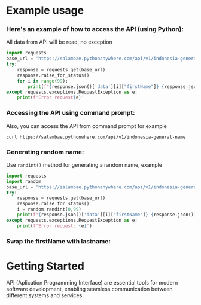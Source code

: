# Example usage
### Here's an example of how to access the API (using Python):
All data from API will be read, no exception
```Python
import requests
base_url = 'https://salambae.pythonanywhere.com/api/v1/indonesia-general-name'
try:
    response = requests.get(base_url)
    response.raise_for_status()
    for i in range(99):
        print(f"{response.json()['data'][i]["firstName"]} {response.json()['data'][i]["lastName"]}")
except requests.exceptions.RequestException as e:
    print(f'Error request{e}'
```

### Accessing the API using command prompt:
Also, you can access the API from command prompt for example
```Prompt
curl https://salambae.pythonwhere.com/api/v1/indonesia-general-name
```

### Generating random name:
Use ```randint()``` method for generating a random name, example
```Python
import requests
import random
base_url = 'https://salambae.pythonanywhere.com/api/v1/indonesia-general-name'
try:
    response = requests.get(base_url)
    response.raise_for_status()
    i = random.randint(0,99)
    print(f"{response.json()['data'][i]["firstName"]} {response.json()['data'][i]["lastName"]}")
except requests.exceptions.RequestException as e:
    print(f'Error request: {e}')
```

### Swap the firstName with lastname:

# Getting Started
API (Aplication Programming Interface) are essential tools for modern software development, enabling seamless communication between different systems and services. 
